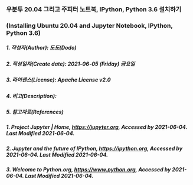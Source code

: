 ### 우분투 20.04 그리고 주피터 노트북, IPython, Python 3.6 설치하기
### (Installing Ubuntu 20.04 and Jupyter Notebook, IPython, Python 3.6)

##### 1. 작성자(Author): 도도(Dodo)
##### 2. 작성일자(Create date): 2021-06-05 (Friday) 금요일
##### 3. 라이센스(License): Apache License v2.0
##### 4. 비고(Description):
##### 5. 참고자료(References)
##### 1. Project Jupyter | Home, https://jupyter.org, Accessed by 2021-06-04. Last Modified 2021-06-04.
##### 2. Jupyter and the future of IPython, https://ipython.org, Accessed by 2021-06-04. Last Modified 2021-06-04.
##### 3. Welcome to Python.org, https://www.python.org, Accessed by 2021-06-04. Last Modified 2021-06-04.

